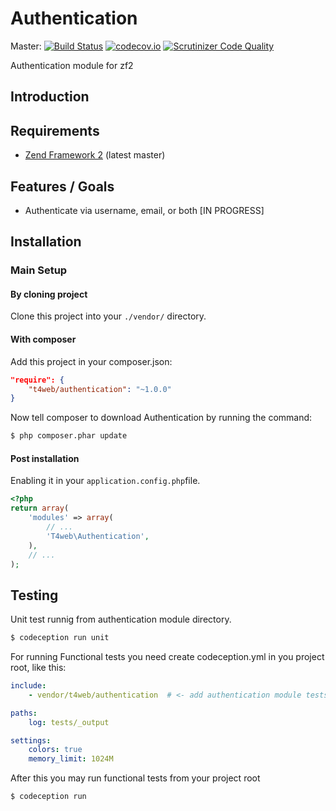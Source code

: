 Authentication
==============

Master:
[![Build Status](https://travis-ci.org/t4web/Authentication.svg?branch=master)](https://travis-ci.org/t4web/Authentication)
[![codecov.io](http://codecov.io/github/t4web/Authentication/coverage.svg?branch=master)](http://codecov.io/github/t4web/Authentication?branch=master)
[![Scrutinizer Code Quality](https://scrutinizer-ci.com/g/t4web/Authentication/badges/quality-score.png?b=master)](https://scrutinizer-ci.com/g/t4web/Authentication/?branch=master)

Authentication module for zf2

Introduction
------------

Requirements
------------
* [Zend Framework 2](https://github.com/zendframework/zf2) (latest master)

Features / Goals
----------------
* Authenticate via username, email, or both [IN PROGRESS]

Installation
------------
### Main Setup

#### By cloning project

Clone this project into your `./vendor/` directory.

#### With composer

Add this project in your composer.json:

```json
"require": {
    "t4web/authentication": "~1.0.0"
}
```

Now tell composer to download Authentication by running the command:

```bash
$ php composer.phar update
```

#### Post installation

Enabling it in your `application.config.php`file.

```php
<?php
return array(
    'modules' => array(
        // ...
        'T4web\Authentication',
    ),
    // ...
);
```

Testing
------------
Unit test runnig from authentication module directory.
```bash
$ codeception run unit
```
For running Functional tests you need create codeception.yml in you project root, like this:
```yml
include:
    - vendor/t4web/authentication  # <- add authentication module tests to include

paths:
    log: tests/_output

settings:
    colors: true
    memory_limit: 1024M
```
After this you may run functional tests from your project root
```bash
$ codeception run
```
